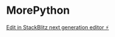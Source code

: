 # MorePython

[Edit in StackBlitz next generation editor ⚡️](https://stackblitz.com/~/github.com/fieldwin1/MorePython)